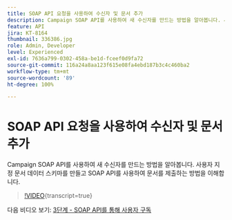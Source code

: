 ```yaml
---
title: SOAP API 요청을 사용하여 수신자 및 문서 추가
description: Campaign SOAP API를 사용하여 새 수신자를 만드는 방법을 알아봅니다. 사용자 지정 문서 데이터 스키마를 만들고 SOAP API를 사용하여 문서를 제출하는 방법을 이해합니다.
feature: API
jira: KT-8164
thumbnail: 336386.jpg
role: Admin, Developer
level: Experienced
exl-id: 7636a799-0302-458a-be1d-fceef0d9fa72
source-git-commit: 116a24a8aa123f615e08fa4ebd187b3c4c460ba2
workflow-type: tm+mt
source-wordcount: '89'
ht-degree: 100%

---
```


# SOAP API 요청을 사용하여 수신자 및 문서 추가

Campaign SOAP API를 사용하여 새 수신자를 만드는 방법을 알아봅니다. 사용자 지정 문서 데이터 스키마를 만들고 SOAP API를 사용하여 문서를 제출하는 방법을 이해합니다.

>[!VIDEO](https://video.tv.adobe.com/v/336386?quality=12&learn=on){transcript=true}

다음 비디오 보기: [3단계 - SOAP API를 통해 사용자 구독](/help/tutorial-use-soap-apis/subscribe-users-via-soap-api.md)